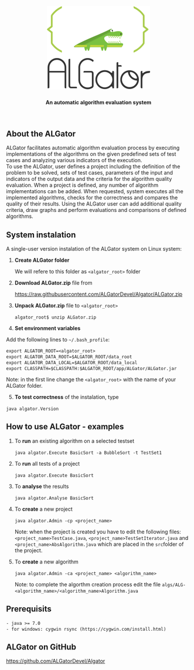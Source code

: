 <h1 align="center"><img src="doc/algator.png" alt="ALGator logo" /></h1>
<h4 align="center">An automatic algorithm evaluation system </h4>
<br>



## About the ALGator

ALGator facilitates automatic algorithm evaluation process by executing 
implementations of the algorithms on the given predefined sets of test cases
and analyzing various indicators of the execution.  
To use the ALGator, user defines a project including the definition of 
the problem to be solved, sets of test cases, parameters 
of the input and indicators of the output data  and the criteria for the 
algorithm quality evaluation. When a project is defined, any number of 
algorithm implementations can be added. When requested, system 
executes all the implemented algorithms, checks for the correctness 
and compares the quality of their results. Using the ALGator user can 
add additional quality criteria, draw graphs and perform evaluations and 
comparisons of defined algorithms. 

## System instalation

A single-user version instalation of the ALGator system on Linux system:

1. **Create ALGator folder**

    We will refere to this folder as `<algator_root>` folder

2. **Download ALGator.zip** file from

    https://raw.githubusercontent.com/ALGatorDevel/Algator/ALGator.zip

3. **Unpack ALGator.zip** file to `<algator_root>`

	```algator_root$ unzip ALGator.zip```

 
4. **Set environment variables** 
  
  Add the following lines to `~/.bash_profile`:
  
  ```
  export ALGATOR_ROOT=<algator_root>
  export ALGATOR_DATA_ROOT=$ALGATOR_ROOT/data_root
  export ALGATOR_DATA_LOCAL=$ALGATOR_ROOT/data_local
  export CLASSPATH=$CLASSPATH:$ALGATOR_ROOT/app/ALGator/ALGator.jar
  ```

  Note: in the first line change the `<algator_root>` with the name of 
  your ALGator folder.

5. **To test correctness** of the instalation, type

  ```java algator.Version```


## How to use ALGator - examples

1. To **run** an existing algorithm on a selected testset

	```java algator.Execute BasicSort -a BubbleSort -t TestSet1```

2. To **run** all tests of a project

	```java algator.Execute BasicSort```
	
3. To **analyse** the results

	```java algator.Analyse BasicSort```
	
4. To **create** a new project

	```java algator.Admin -cp <project_name>```

	Note: when the project is created you have to edit the following files:
	`<project_name>TestCase.java`, `<project_name>TestSetIterator.java` and
	`<project_name>AbsAlgorithm.java` which are placed in the `src`folder of 
	the project.
	
5. To **create** a new algorithm 

	```java algator.Admin -ca <project_name> <algorithm_name>```

	Note: to complete the algorthm creation process edit the file
	`algs/ALG-<algorithm_name>/<algorithm_name>Algorithm.java`

## Prerequisits 

	- java >= 7.0 
    - for windows: cygwin rsync (https://cygwin.com/install.html)


## ALGator on GitHub

  https://github.com/ALGatorDevel/Algator



